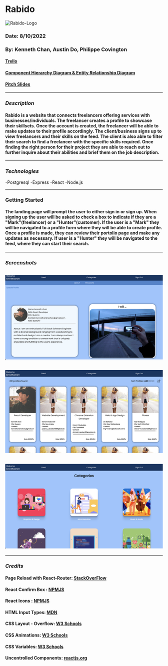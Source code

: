 # Rabido

<img src= "https://i.ibb.co/x7f4nz8/Rabido-Logo.png" alt="Rabido-Logo" border="0"/>

### Date: 8/10/2022

### By: Kenneth Chan, Austin Do, Philippe Covington

#### [Trello](https://github.com/users/phicov/projects/1/views/1)

#### [Component Hierarchy Diagram & Entity Relationship Diagram](https://drive.google.com/file/d/1QNlzVS9sxt8pbrxwxD0uIWy81-MzGRF9/view?usp=sharing)

#### [Pitch Slides](https://docs.google.com/presentation/d/1HUrO2wHtleAM9TWAxigKFs-YDKhxcyKJiUcwDUOL2tM/edit?usp=sharing)

---

### **_Description_**

#### Rabido is a website that connects freelancers offering services with businesses/individuals. The freelancer creates a profile to showcase their skillsets. Once the account is created, the freelancer will be able to make updates to their profile accordingly. The client/business signs up to view freelancers and their skills on the feed. The client is also able to filter their search to find a freelancer with the specific skills required. Once finding the right person for their project they are able to reach out to further inquire about their abilities and brief them on the job description.

---

### **_Technologies_**

-Postgresql
-Express
-React
-Node.js

---

### **Getting Started**

#### The landing page will prompt the user to either sign in or sign up. When signing up the user will be asked to check a box to indicate if they are a "Mark"(freelancer) or a "Hunter"(customer). If the user is a "Mark" they will be navigated to a profile form where they will be able to create profile. Once a profile is made, they can review their portolio page and make any updates as necessary. If user is a "Hunter" they will be navigated to the feed, where they can start their search.

---

### **_Screenshots_**

## ![Image](/client/src/assets/profile.png)

## ![Image](/client/src/assets/feed.png)

## ![Image](/client/src/assets/cats.png)

---

### **_Credits_**

#### Page Reload with React-Router: [StackOverFlow](https://stackoverflow.com/questions/46820682/how-do-i-reload-a-page-with-react-router/71336494#71336494)

#### React Confirm Box : [NPMJS](https://www.npmjs.com/package/react-confirm-box)

#### React Icons : [NPMJS](https://www.npmjs.com/package/react-icons)

#### HTML Input Types: [MDN](https://www.w3schools.com/html/html_form_input_types.asp)

#### CSS Layout - Overflow: [W3 Schools](https://www.w3schools.com/css/css_overflow.asp)

#### CSS Animations: [W3 Schools](https://www.w3schools.com/css/css3_animations.asp)

#### CSS Variables: [W3 Schools](https://www.w3schools.com/css/css3_variables.asp)

#### Uncontrolled Components: [reactjs.org](https://reactjs.org/docs/uncontrolled-components.html)
